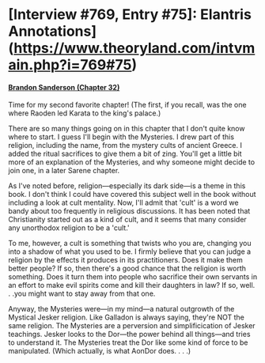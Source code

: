 # [Interview #769, Entry #75]: Elantris Annotations](https://www.theoryland.com/intvmain.php?i=769#75)

#### [Brandon Sanderson (Chapter 32)](http://www.brandonsanderson.com/annotation/45/Elantris-Chapter-32)

Time for my second favorite chapter! (The first, if you recall, was the one where Raoden led Karata to the king's palace.)

There are so many things going on in this chapter that I don't quite know where to start. I guess I'll begin with the Mysteries. I drew part of this religion, including the name, from the mystery cults of ancient Greece. I added the ritual sacrifices to give them a bit of zing. You'll get a little bit more of an explanation of the Mysteries, and why someone might decide to join one, in a later Sarene chapter.

As I've noted before, religion—especially its dark side—is a theme in this book. I don't think I could have covered this subject well in the book without including a look at cult mentality. Now, I'll admit that 'cult' is a word we bandy about too frequently in religious discussions. It has been noted that Christianity started out as a kind of cult, and it seems that many consider any unorthodox religion to be a 'cult.'

To me, however, a cult is something that twists who you are, changing you into a shadow of what you used to be. I firmly believe that you can judge a religion by the effects it produces in its practitioners. Does it make them better people? If so, then there's a good chance that the religion is worth something. Does it turn them into people who sacrifice their own servants in an effort to make evil spirits come and kill their daughters in law? If so, well. . .you might want to stay away from that one.

Anyway, the Mysteries were—in my mind—a natural outgrowth of the Mystical Jesker religion. Like Galladon is always saying, they're NOT the same religion. The Mysteries are a perversion and simplificication of Jesker teachings. Jesker looks to the Dor—the power behind all things—and tries to understand it. The Mysteries treat the Dor like some kind of force to be manipulated. (Which actually, is what AonDor does. . . .)

